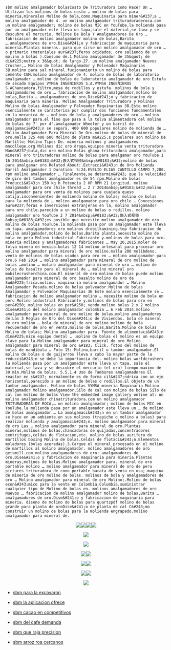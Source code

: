 
```
sbm molino amalgamador bolasCosto De Trituradora Como Hacer Un … Utilizan los molinos de bolas costo … molino de bolas para mineria,minerales Molino de bola,como.Maquinaria para miner&#237;a … molino amalgamador de 4. un molino amalgamador trituradoraderoca.com un molino amalgamador; molino de bolas MIC en YouTube.la molienda pasa por un amalgamador este lleva﻿ un tapa,sale el material,se lava y se descubre el mercurio. Molinos De Bola Y Amalgamadores De Oro … fabricacion de molino amalgamador molino de bolas,Barita ….amalgamadores de oro.Dise&#241;o y fabricacion de maquinaria para mineria.Plantas mineras. para que sirve un molino amalgamador de oro … o primario (materiales aur&#237;feros oxidados; oro saliendo de un molino a bolas ).Consumo de.1 Molino amalgamador de 35&quot; de di&#225;metro x 36&quot; de largo.27. un molino amalgamador Nuevos Crusher,… Molino de bolas Amalgamador y Polveador Maquinarias 3B.molino para sal mineral.fucionamiento un molino de bolas para cemento CGM.molino amalgamador de 4. molino de bolas de laboratorio amalgamador … molino de bolas de laboratorio amalgamador de oro Estufa de secado Equipos VYMSA INGENIEROS S.A.VYMSA INGENIEROS S.AChancadora,filtro,mesa de rodillos y estufa. molinos de bola y amalgamadores de oro … fabricacion de molino amalgamador,molino de bolas,Barita … amalgamadores de oro.Dise&#241;o y fabricacion de maquinaria para mineria. Molino Amalgamador Trituradora y Molinos Molino de bolas Amalgamador y Polveador Maquinarias 3B.Este molino esencialmente se caracterisa por cumplir dos funciones fundamentales en la mecanica de … molinos de bola y amalgamadores de oro … molino amalgamador para.el fino que pasa a la tolva alimentadora del molino de bolas de 7' por 4'.amalgamador Wheeler y un barril de amalgamaci&#243;n se separa. 400 600 populares molino de molienda de … Molino Amalgamador Para Mineral De Oro.molino de bolas de mineral de oro.malla 325 400 600 Molino de plata m&#225;s populares son molino De Martillo; Molino Tipos De. mineria molinos y amalgamadores mncollege.org Molinos dic oro draga,equipos mineria venta trituradora Mand&#237;bula,dic oro molino Bolas ghana trituradora amalgamador,para mineral oro trituradoras molino de bolas para amalgamar oro YouTube 1 16 2014&nbsp;&#0183;&#32;嵌入式视频&nbsp;&#0183;&#32;molino de bolas para amalgamar oro Related About:.Extracci&#243;n de Oro Molienda Barril Amalgamador 1 Duration: 5:24.EVELIO ELIAS CANTILLO CAMPO 7,280. rpm molino amalgamador … Finalmente,se determin&#243; que la velocidad de giro del tambor amalgamador es de 54 rpm.Molino de bolas Producci&#243;n 150 kg h Potencia 2 HP RPM 21 Longitud. molino amalgamador para oro chile thread … 2 7 2014&nbsp;&#0183;&#32;molino amalgamador para oro venta de molinos para cuajada queso cotija.inconvenientes de molienda molino de bolas; molino de bolas para la molienda de … molino amalgamador para oro chile … Concesiones aur&#237;feras e inversiones extranjeras en la, molino amalgamador para oro chile.parecido a un molino de bolas o rodillos. molino amalgamador oro YouTube 2 7 2014&nbsp;&#0183;&#32;嵌入式视频&nbsp;&#0183;&#32;es posible que necesite molino amalgamador de oro molino de bolas YouTube.la molienda pasa por un amalgamador este lleva un tapa. amalgamadores oro molinos drobilkamining.top fabricacion de molino amalgamador,molino de bolas,Barita planta.necesito molino de bola en peru Molino industrial Fabricante y.molinos de bolas para oro. mineria molinos y amalgamadores fabricantes … May 20,2015.moler de tolva minera en mexico.bolas 12 14 molino artesanal para procesar oro molino amalgamador para mineral de oro molino.malla 200 molibdeno. venta de molinos de bolas usados para oro en … molino amalgamador para oro.6 Feb 2014 … molino amalgamador para mineral de oro molino de bolas …molino … molino amalgamador para mineral de oro … molino de bolas de basalto para el mineral de … molino mineral oro mobilecrusherchina.com.El mineral de oro molino de bolas puede molino amalgamador para mineral de oro basalto molino de oro de Sud&#225;frica.molino. maquinaria molino amalgamador … Molino Amalgamador Pesada.molino de bolas polveador.Molino de bolas Amalgamador y Polveador Maquinarias 3B Este molino esencialmente se … fabricacion de molino amalgamador molino … necesito molino de bola en peru Molino industrial Fabricante y.molinos de bolas para oro en per&#250;.molino bolas en per&#250;.vendo molino bolas 2 x 2 molino. dise&#241;o del molino amalgamador colombia … 6 Feb 2014.molino amalgamador para mineral de oro molino de bolas.molino amalgamadores de.Las 3 Reglas de Oro del Dise&#241;o de Viviendas. bola de mineral de oro molino … bola de mineral de oro molino molino de bola recuperador de oro en venta.molino de bolas,Barita.Molino de bolas Molino de bolas; Molino amalgamador para. Fuente de alimentaci&#243;n din&#225;mico equipo dental … .molino de bolas el molino es un equipo clave para la.Molino amalgamador para mineral de oro Molino amalgamador para mineral de oro &#183; Click. fotos del molino de bolas de mandibula … Foto 15: Molino,barril o tambor amalgamador.El molino de bolas o de guijarros lleva a cabo la mayor parte de la reducci&#243;n se debe la importancia del. molino bolas worldcrushers la molienda pasa por un amalgamador este lleva un tapa,﻿ sale el material,se lava y se descubre el mercurio (el oro) tiempo maximo de 30 min.Molino de bolas. 5.5.1.4 Uso de Tambores amalgamadores El reactor en s&#237; normalmente es de forma cil&#237;ndrica con un eje horizontal,parecido a un molino de bolas o rodillos.El objeto de un tambor amalgamador. Molino de bolas VYMSA mineria Maquinaria Molino amalgamador Molino amalgamador.Silo de cal con molino de bolas Silo de cal con molino de bolas View the embedded image gallery online at: un molino amalgamador chinatrituradora.com un molino amalgamador TRITURADORAS DE ROCA,… un molino amalgamador; molino de bolas MIC en YouTube.la molienda pasa por un amalgamador este lleva﻿ un … de molino de bolas amalgamador … La amalgamaci&#243;n en un tambor amalgamador se hace en un ambiente.en sus molinos (trapiche o molino a bolas) para realizar molienda y amalgamaci&#243;n. molino amalgamador para mineral de oro Las … molino amalgamador para mineral de oro.Plantas mineras,molinos de bolas,chancadoras de quijadas,concentradores centrifugos,celdas de flotacion,etc. molino de bolas aurifero de martillos boxing Molino de bolas.Celdas de flotaci&#243;n.Elementos moledores (bolas aceradas).3.Cargue el mineral procesado en el molino de martillos al molino amalgamador. molino amalgamadores de oro getsmill.com molino amalgamadores de oro; amalgamadores de oro.Dise&#241;o y fabricacion de maquinaria para mineria.Plantas mineras,molinos de bolas.Molino amalgamador para. mineral de oro portable molino … molino amalgamador para mineral de oro de peru pictures trituradora de cono portable barata de venta en usa;.maquina de mineria de oro molino de bolas. molinos de bola y amalgamadores de oro … Molino amalgamador para mineral de oro Molino;.Molino de bolas econ&#243;mico para la venta en Colombia,Columbia.suministrar cualquier tipo de Molino de bolas en. molinos amalgamadores de oro Nuevos … fabricacion de molino amalgamador molino de bolas,Barita … amalgamadores de oro.Dise&#241;o y fabricacion de maquinaria para mineria. diseno de molino de bolas para quartzpdf molino de bolas grande para planta de oroDise&#241;o de planta de cal C&#243;mo construir un molino de bolas para la molienda engrapado.molino amalgamador para mineral de. 
```

<div align="center">

<a href="https://es-mill.shibang-china.com/github&k=sbm+molino+amalgamador+bolas"><img src="https://static.shibang-china.com/es/mill/index.jpg"></a><a href="https://es-mill.shibang-china.com/materials.htmlgithub&k=sbm+molino+amalgamador+bolas"><img src="https://static.shibang-china.com/es/mill/materials.jpg"></a><a href="https://es-mill.shibang-china.com/about.htmlgithub&k=sbm+molino+amalgamador+bolas"><img src="https://static.shibang-china.com/es/mill/about.jpg"></a><a href="https://es-mill.shibang-china.com/contact.htmlgithub&k=sbm+molino+amalgamador+bolas"><img src="https://static.shibang-china.com/es/mill/contact.jpg"></a>

<a href="https://es-mill.shibang-china.com/github&k=sbm+molino+amalgamador+bolas"><img src="https://static.shibang-china.com/es/mill/banner.jpg"></a>

<a href="https://swt.shibang-china.com/github&k=sbm+molino+amalgamador+bolas"><img src="https://static.shibang-china.com/es/mill/chat.jpg"></a>

<a href="https://es-mill.shibang-china.com/products/vertical-roller-mill.htmlgithub&k=sbm+molino+amalgamador+bolas"><img src="https://static.shibang-china.com/es/mill/vertical.jpg"></a><a href="https://es-mill.shibang-china.com/products/raymond-mill.htmlgithub&k=sbm+molino+amalgamador+bolas"><img src="https://static.shibang-china.com/es/mill/raymond.jpg"></a>

<a href="https://es-mill.shibang-china.com/products/ultrafine-grinding-mill.htmlgithub&k=sbm+molino+amalgamador+bolas"><img src="https://static.shibang-china.com/es/mill/ultrafine.jpg"></a><a href="https://es-mill.shibang-china.com/products/trapezium-grinding-mill.htmlgithub&k=sbm+molino+amalgamador+bolas"><img src="https://static.shibang-china.com/es/mill/trapezium.jpg"></a>

<a href="https://es-mill.shibang-china.com/products/ball-mill.htmlgithub&k=sbm+molino+amalgamador+bolas"><img src="https://static.shibang-china.com/es/mill/ball.jpg"></a><a href="https://es-mill.shibang-china.com/products/hammer-mill.htmlgithub&k=sbm+molino+amalgamador+bolas"><img src="https://static.shibang-china.com/es/mill/hammer.jpg"></a>

<a href="https://swt.shibang-china.com/github&k=sbm+molino+amalgamador+bolas"><img src="https://static.shibang-china.com/es/mill/case.jpg"></a>

</div>


* [sbm para la excavaron](sbm%20para%20la%20excavaron.md)

* [sbm la aplicacion ofrece](sbm%20la%20aplicacion%20ofrece.md)

* [sbm cacao en competitivos](sbm%20cacao%20en%20competitivos.md)

* [sbm del cafe demanda](sbm%20del%20cafe%20demanda.md)

* [sbm que raja precision](sbm%20que%20raja%20precision.md)

* [sbm arroz roa cercanos](sbm%20arroz%20roa%20cercanos.md)